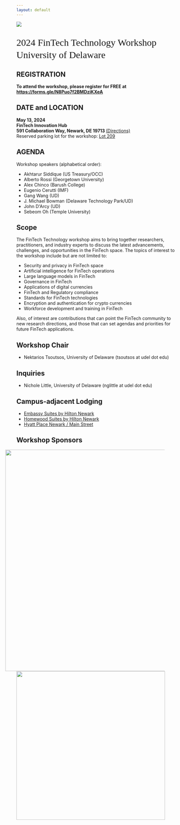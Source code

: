 ```yaml
---
layout: default
---
```


<!-- <br /> -->

![](https://lerner.udel.edu/wp-content/uploads/blog_Campus_Buildings-FinTech_Exterior_Dusk-030823-054-1.jpg)


<p style="font-family: Arvo, Monaco, serif;
  line-height:1.3;
	font-weight: normal;font-size: 30px;">2024 FinTech Technology Workshop <br /> University of Delaware</p>

## REGISTRATION
<p> <strong> To attend the workshop, please register for FREE at <a href="https://forms.gle/N8Puo7f2BMDziKXeA"> <strong> https://forms.gle/N8Puo7f2BMDziKXeA </strong> </a> </strong> </p>

## DATE and LOCATION
<p> <strong>  May 13, 2024  <br /> FinTech Innovation Hub <br /> 591 Collaboration Way, Newark, DE 19713 </strong> <a href="https://maps.app.goo.gl/AAxz1gJSzayq3TEr8"> (Directions) </a> <br />
Reserved parking lot for the workshop: <a href="https://maps.app.goo.gl/UPbzZL4ZzjnuJHZh7"> Lot 209 </a> </p>

## AGENDA
Workshop speakers (alphabetical order):

* Akhtarur Siddique (US Treasury/OCC)
* Alberto Rossi (Georgetown University)
* Alex Chinco (Barush College)
* Eugenio Cerutti (IMF)
* Gang Wang (UD)
* J. Michael Bowman (Delaware Technology Park/UD)
* John D'Arcy (UD)
* Sebeom Oh (Temple University)

<!-- <p> <strong> The agenda for the 2024 workshop <strong> will be added here.  </strong> </strong> </p> -->

## Scope

The FinTech Technology workshop aims to bring together researchers, practitioners, and industry experts to discuss the latest advancements, challenges, and opportunities in the FinTech space. The topics of interest to the workshop include but are not limited to:

* Security and privacy in FinTech space
* Artificial intelligence for FinTech operations
* Large language models in FinTech
* Governance in FinTech
* Applications of digital currencies
* FinTech and Regulatory compliance
* Standards for FinTech technologies
* Encryption and authentication for crypto currencies
* Workforce development and training in FinTech

Also, of interest are contributions that can point the FinTech community to new research directions, and those that can set agendas and priorities for future FinTech applications.

## Workshop Chair
* Nektarios Tsoutsos, University of Delaware (tsoutsos at udel dot edu)

## Inquiries
* Nichole Little, University of Delaware (nglittle at udel dot edu)

## Campus-adjacent Lodging
* [Embassy Suites by Hilton Newark](https://www.hilton.com/en/hotels/newdees-embassy-suites-newark-wilmington-south/)
* [Homewood Suites by Hilton Newark](https://www.hilton.com/en/hotels/newhwhw-homewood-suites-newark-wilmington-south-area/)
* [Hyatt Place Newark / Main Street](https://www.hyatt.com/en-US/hotel/delaware/hyatt-place-newark-main-street/ilgzn)

## Workshop Sponsors

<img src="https://ccap.udel.edu/files/2020/02/2021-CCAP-UDMonogram-lockups_blue-horizontal.png" width="700" style="margin-left: -35px;"/>

<img src="https://my.lerner.udel.edu/wp-content/uploads/UD-Monogram_Lerner_blue-hor_RGB-01.png" width="470" style="margin-left: 0px;" />
